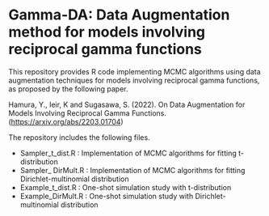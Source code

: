 # Gamma-DA: Data Augmentation method for models involving reciprocal gamma functions 

This repository provides R code implementing MCMC algorithms using data augmentation techniques for models involving reciprocal gamma functions, as proposed by the following paper.

Hamura, Y., Ieir, K and Sugasawa, S. (2022). On Data Augmentation for Models Involving Reciprocal Gamma Functions. (https://arxiv.org/abs/2203.01704)

The repository includes the following files.

 - Sampler_t_dist.R : Implementation of MCMC algorithms for fitting t-distribution 
 - Sampler_ DirMult.R : Implementation of MCMC algorithms for fitting Dirichlet-multinomial distribution 
 - Example_t_dist.R : One-shot simulation study with t-distribution 
 - Example_DirMult.R : One-shot simulation study with Dirichlet-multinomial distribution 

